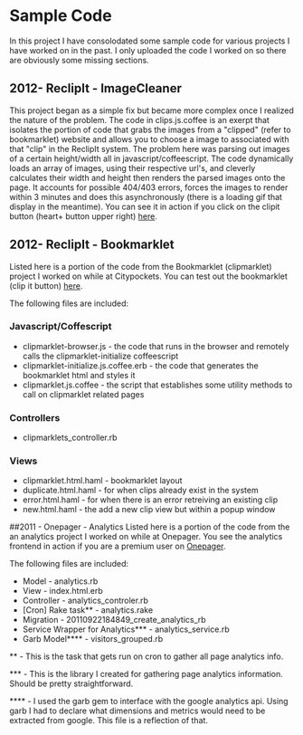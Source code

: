 # Sample Code
In this project I have consolodated some sample code for various projects I have worked on in the past. I only uploaded the code I worked on so there are obviously some missing sections.

## 2012- ReclipIt - ImageCleaner
This project began as a simple fix but became more complex once I realized the nature of the problem. The code in clips.js.coffee is an exerpt that isolates the portion of code that grabs the images from a "clipped" (refer to bookmarklet) website and allows you to choose a image to associated with that "clip" in the ReclipIt system. The problem here was parsing out images of a certain height/width all in javascript/coffeescript. The code dynamically loads an array of images, using their respective url's, and cleverly calculates their width and height then renders the parsed images onto the page. It accounts for possible 404/403 errors, forces the images to render within 3 minutes and does this asynchronously (there is a loading gif that display in the meantime). You can see it in action if you click on the clipit button (heart+ button upper right) [here](http://reclipit.com/).


## 2012- ReclipIt - Bookmarklet
Listed here is a portion of the code from the Bookmarklet (clipmarklet) project I worked on while at Citypockets. You can test out the bookmarklet (clip it button) [here](http://reclipit.com/about/clip-it-button).

The following files are included:

### Javascript/Coffescript
- clipmarklet-browser.js - the code that runs in the browser and remotely calls the clipmarklet-initialize coffeescript
- clipmarklet-initialize.js.coffee.erb - the code that generates the bookmarklet html and styles it
- clipmarklet.js.coffee - the script that establishes some utility methods to call on clipmarklet related pages

### Controllers
- clipmarklets_controller.rb

### Views
- clipmarklet.html.haml - bookmarklet layout
- duplicate.html.haml - for when clips already exist in the system
- error.html.haml - for when there is an error retreiving an existing clip
- new.html.haml - the add a new clip view but within a popup window

##2011 - Onepager - Analytics
Listed here is a portion of the code from the an analytics project I worked on while at Onepager. You see the analytics frontend in action if you are a premium user on [Onepager](http://onepagerapp.com).

The following files are included:

- Model - analytics.rb
- View - index.html.erb
- Controller - analytics_controler.rb
- [Cron] Rake task** - analytics.rake
- Migration - 20110922184849_create_analytics_rb
- Service Wrapper for Analytics*** - analytics_service.rb
- Garb Model**** - visitors_grouped.rb

** - This is the task that gets run on cron to gather all page analytics info.

*** - This is the library I created for gathering page analytics information. Should be pretty straightforward.

**** - I used the garb gem to interface with the google analytics api. Using garb I had to declare what dimensions and metrics
would need to be extracted from google. This file is a reflection of that.